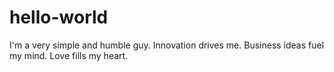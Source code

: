 # hello-world
I'm a very simple and humble guy.
Innovation drives me.
Business ideas fuel my mind.
Love fills my heart.
